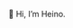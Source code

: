 👋 Hi, I’m Heino.

[//]: # (- 👀 I’m interested in ...)
[//]: # (- 🌱 I’m currently learning ...)
[//]: # (- 💞️ I’m looking to collaborate on ...)
[//]: # (- 📫 How to reach me ...)

<!---
heinosoo/heinosoo is a ✨ special ✨ repository because its `README.md` (this file) appears on your GitHub profile.
You can click the Preview link to take a look at your changes.
--->
